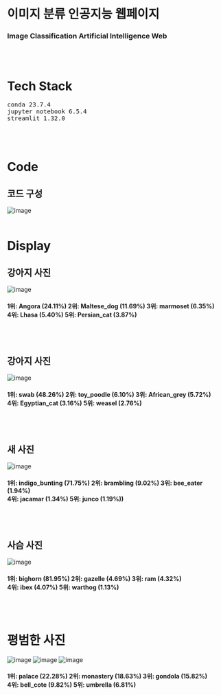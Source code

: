 # 이미지 분류 인공지능 웹페이지
### Image Classification Artificial Intelligence Web
<br>
<br>

# Tech Stack
<pre>
conda 23.7.4
jupyter notebook 6.5.4
streamlit 1.32.0
</pre>
<br>
<br>

# Code
## 코드 구성
![image](https://github.com/dlwnsgur9242/Image_classification_artificial-intelligence_web/assets/90494150/b8420731-8abe-4f2f-a7ee-434037161818)
<br>
<br>
# Display
## 강아지 사진
![image](https://github.com/dlwnsgur9242/Image_classification_artificial-intelligence_web/assets/90494150/8b874932-511d-4059-8b30-25392196e4a9)
<br>
<h4>1위: Angora (24.11%) 2위: Maltese_dog (11.69%)  3위: marmoset (6.35%)
    <br>4위: Lhasa (5.40%)   5위: Persian_cat (3.87%)</h4>
<br>
<br>

## 강아지 사진
![image](https://github.com/dlwnsgur9242/Image_classification_artificial-intelligence_web/assets/90494150/29cecb40-12f7-4cde-a666-55778e827ec4)
<br>
<h4>1위: swab (48.26%) 2위: toy_poodle (6.10%) 3위: African_grey (5.72%)
    <br>4위: Egyptian_cat (3.16%) 5위: weasel (2.76%)</h4>
<br>
<br>

## 새 사진
![image](https://github.com/dlwnsgur9242/Image_classification_artificial-intelligence_web/assets/90494150/c845b12a-321d-48c4-b368-cd5c3b14ff5f)
<br>
<h4>1위: indigo_bunting (71.75%) 2위: brambling (9.02%) 3위: bee_eater (1.94%)
    <br>4위: jacamar (1.34%)  5위: junco (1.19%))</h4>
<br>
<br>

## 사슴 사진
![image](https://github.com/dlwnsgur9242/Image_classification_artificial-intelligence_web/assets/90494150/ee685bd5-87bf-4760-b1f8-e809a5c00ec8)
<br>
<h4>1위: bighorn (81.95%)  2위: gazelle (4.69%)  3위: ram (4.32%)
    <br>4위: ibex (4.07%)   5위: warthog (1.13%)</h4>
<br>
<br>

# 평범한 사진
![image](https://github.com/dlwnsgur9242/Image_classification_artificial-intelligence_web/assets/90494150/a6b891cb-b93c-49fa-b109-297d7fa0300c)
![image](https://github.com/dlwnsgur9242/Image_classification_artificial-intelligence_web/assets/90494150/074aaf06-5f63-4ee8-876b-cc718789e187)
![image](https://github.com/dlwnsgur9242/Image_classification_artificial-intelligence_web/assets/90494150/bc0fbe01-308f-4c48-8e7e-248e6a70e86e)
<br>
<h4>1위: palace (22.28%)  2위: monastery (18.63%)  3위: gondola (15.82%)
    <br>4위: bell_cote (9.82%)  5위: umbrella (6.81%)</h4>
<br>
<br>


